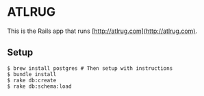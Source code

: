 ATLRUG
======

This is the Rails app that runs [http://atlrug.com](http://atlrug.com).

Setup
-----

    $ brew install postgres # Then setup with instructions
    $ bundle install
    $ rake db:create
    $ rake db:schema:load
